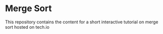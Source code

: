 # Merge Sort

This repository contains the content for a short interactive tutorial on merge sort hosted on tech.io
